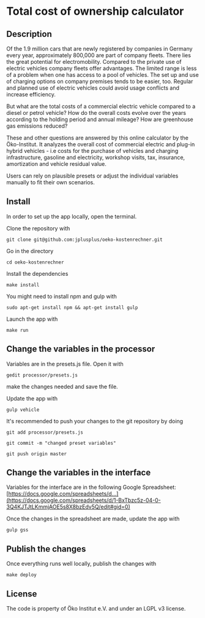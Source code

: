 # Total cost of ownership calculator

## Description

Of the 1.9 million cars that are newly registered by companies in Germany every year, approximately 800,000 are part of company fleets. There lies the great potential for electromobility. Compared to the private use of electric vehicles company fleets offer advantages. The limited range is less of a problem when one has access to a pool of vehicles. The set up and use of charging options on company premises tends to be easier, too. Regular and planned use of electric vehicles could avoid usage conflicts and increase efficiency.

But what are the total costs of a commercial electric vehicle compared to a diesel or petrol vehicle? How do the overall costs evolve over the years according to the holding period and annual mileage? How are greenhouse gas emissions reduced?

These and other questions are answered by this online calculator by the Öko-Institut. It analyzes the overall cost of commercial electric and plug-in hybrid vehicles - i.e costs for the purchase of vehicles and charging infrastructure, gasoline and electricity, workshop visits, tax, insurance, amortization and vehicle residual value.

Users can rely on plausible presets or adjust the individual variables manually to fit their own scenarios. 

## Install

In order to set up the app locally, open the terminal. 

Clone the repository with

`git clone git@github.com:jplusplus/oeko-kostenrechner.git`

Go in the directory

`cd oeko-kostenrechner`

Install the dependencies

`make install`

You might need to install npm and gulp with

`sudo apt-get install npm && apt-get install gulp`

Launch the app with

`make run`

## Change the variables in the processor

Variables are in the presets.js file. Open it with

`gedit processor/presets.js`

make the changes needed and save the file.

Update the app with

`gulp vehicle`

It's recommended to push your changes to the git repository by doing

`git add processor/presets.js`

`git commit -m "changed preset variables"`

`git push origin master`

## Change the variables in the interface

Variables for the interface are in the following Google Spreadsheet: [https://docs.google.com/spreadsheets/d...](https://docs.google.com/spreadsheets/d/1-BxTbzc5z-04-0-3Q4KJTJtLKmmjAOE5s8X8bzEdv5Q/edit#gid=0)

Once the changes in the spreadsheet are made, update the app with

`gulp gss`

## Publish the changes

Once everything runs well locally, publish the changes with

`make deploy`

## License

The code is property of Öko Institut e.V. and under an LGPL v3 license.